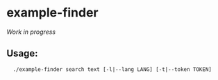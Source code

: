 # example-finder

*Work in progress*
## Usage:
```
  ./example-finder search text [-l|--lang LANG] [-t|--token TOKEN]
```

